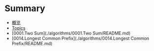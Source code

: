 # Summary

- [概览](README.md)
- [Topics](topics.md)
- [0001.Two Sum](./algorithms/0001.Two Sum/README.md)
- [0014.Longest Common Prefix](./algorithms/0014.Longest Common Prefix/README.md)
